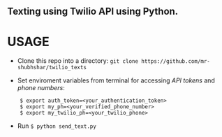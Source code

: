 ## Texting using Twilio API using Python.

# USAGE

* Clone this repo into a directory:
```git clone https://github.com/mr-shubhshar/twilio_texts ```

* Set enviroment variables from terminal for accessing *API tokens* and *phone numbers*:
``` $ export ac_id=<your_twilio_account_id>
    $ export auth_token=<your_authentication_token>
    $ export my_ph=<your_verified_phone_number>
    $ export my_twilio_ph=<your_twilio_phone>
```
* Run ```$ python send_text.py ```
